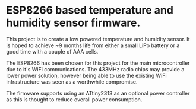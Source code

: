 # ESP8266 based temperature and humidity sensor firmware.

This project is to create a low powered temperature and humidity sensor. It is
hoped to achieve ~9 months life from either a small LiPo battery or a good time
with a couple of AAA cells.

The ESP8266 has been chosen for this project for the main microcontroller due
to it's WiFi communications. The 433MHz radio chips may provide a lower power
solution, however being able to use the existing WiFi infrastructure was seen
as a worthwhile compromise.

The firmware supports using an ATtiny2313 as an optional power controller as
this is thought to reduce overall power consumption.
